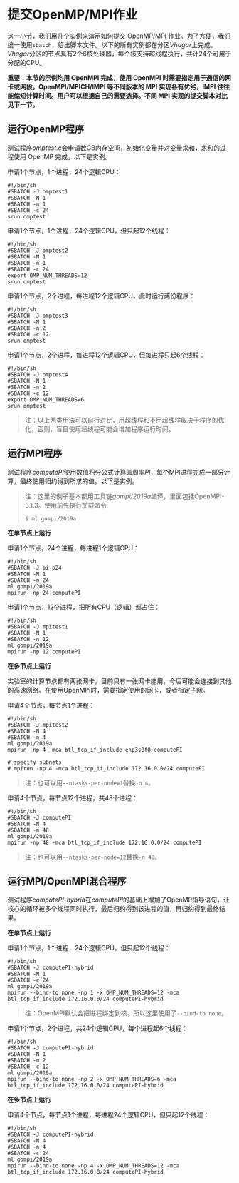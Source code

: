 # 提交OpenMP/MPI作业

这一小节，我们用几个实例来演示如何提交 OpenMP/MPI 作业。为了方便，我们统一使用`sbatch`，给出脚本文件。以下的所有实例都在分区*Vhagar*上完成。*Vhagar*分区的节点具有2个6核处理器，每个核支持超线程执行，共计24个可用于分配的CPU。

**重要：本节的示例均用 OpenMPI 完成，使用 OpenMPI 时需要指定用于通信的网卡或网段。OpenMPI/MPICH/IMPI 等不同版本的 MPI 实现各有优劣，IMPI 往往能缩短计算时间。用户可以根据自己的需要选择。不同 MPI 实现的提交脚本对比见下一节。**

## 运行OpenMP程序

测试程序*omptest.c*会申请数GB内存空间，初始化变量并对变量求和，求和的过程使用 OpenMP 完成。以下是实例。

申请1个节点，1个进程，24个逻辑CPU：

```
#!/bin/sh
#SBATCH -J omptest1
#SBATCH -N 1
#SBATCH -n 1
#SBATCH -c 24
srun omptest
```

申请1个节点，1个进程，24个逻辑CPU，但只起12个线程：

```
#!/bin/sh
#SBATCH -J omptest2
#SBATCH -N 1
#SBATCH -n 1
#SBATCH -c 24
export OMP_NUM_THREADS=12
srun omptest
```

申请1个节点，2个进程，每进程12个逻辑CPU，此时运行两份程序：

```
#!/bin/sh
#SBATCH -J omptest3
#SBATCH -N 1
#SBATCH -n 2
#SBATCH -c 12
srun omptest
```

申请1个节点，2个进程，每进程12个逻辑CPU，但每进程只起6个线程：

```
#!/bin/sh
#SBATCH -J omptest4
#SBATCH -N 1
#SBATCH -n 2
#SBATCH -c 12
export OMP_NUM_THREADS=6
srun omptest
```

> 注：以上两类用法可以自行对比，用超线程和不用超线程取决于程序的优化，否则，盲目使用超线程可能会增加程序运行时间。

## 运行MPI程序

测试程序*computePI*使用数值积分公式计算圆周率*PI*，每个MPI进程完成一部分计算，最终使用归约得到所求的值。以下是实例。

> 注：这里的例子基本都用工具链*gompi/2019a*编译，里面包括OpenMPI-3.1.3。使用前先执行加载命令
>
> `$ ml gompi/2019a`

**在单节点上运行**

申请1个节点，24个进程，每进程1个逻辑CPU：

```
#!/bin/sh
#SBATCH -J pi-p24
#SBATCH -N 1
#SBATCH -n 24
ml gompi/2019a
mpirun -np 24 computePI
```

申请1个节点，12个进程，把所有CPU（逻辑）都占住：

```
#!/bin/sh
#SBATCH -J mpitest1
#SBATCH -N 1
#SBATCH -n 12
ml gompi/2019a
mpirun -np 12 computePI
```

**在多节点上运行**

实验室的计算节点都有两张网卡，目前只有一张网卡能用，今后可能会连接到其他的高速网络。在使用OpenMPI时，需要指定使用的网卡，或者指定子网。

申请4个节点，每节点1个进程：

```
#!/bin/sh
#SBATCH -J mpitest2
#SBATCH -N 4
#SBATCH -n 4
ml gompi/2019a
mpirun -np 4 -mca btl_tcp_if_include enp3s0f0 computePI

# specify subnets
# mpirun -np 4 -mca btl_tcp_if_include 172.16.0.0/24 computePI
```

> 注：也可以用`--ntasks-per-node=1`替换`-n 4`。

申请4个节点，每节点12个进程，共48个进程：

```
#!/bin/sh
#SBATCH -J computePI
#SBATCH -N 4
#SBATCH -n 48
ml gompi/2019a
mpirun -np 48 -mca btl_tcp_if_include 172.16.0.0/24 computePI
```

> 注：也可以用`--ntasks-per-node=12`替换`-n 48`。

## 运行MPI/OpenMPI混合程序

测试程序*computePI-hybrid*在*computePI*的基础上增加了OpenMP指导语句，让核心的循环被多个线程同时执行，最后归约得到该进程的值，再归约得到最终结果。

**在单节点上运行**

申请1个节点，1个进程，24个逻辑CPU，但只起12个线程：

```
#!/bin/sh
#SBATCH -J computePI-hybrid
#SBATCH -N 1
#SBATCH -c 24
ml gompi/2019a
mpirun --bind-to none -np 1 -x OMP_NUM_THREADS=12 -mca btl_tcp_if_include 172.16.0.0/24 computePI-hybrid
```

> 注：OpenMPI默认会把进程绑定到核，所以这里使用了`--bind-to none`。

申请1个节点，2个进程，共24个逻辑CPU，每个进程起6个线程：

```
#!/bin/sh
#SBATCH -J computePI-hybrid
#SBATCH -N 1
#SBATCH -n 2
#SBATCH -c 12
ml gompi/2019a
mpirun --bind-to none -np 2 -x OMP_NUM_THREADS=6 -mca btl_tcp_if_include 172.16.0.0/24 computePI-hybrid
```

**在多节点上运行**

申请4个节点，每节点1个进程，每进程24个逻辑CPU，但只起12个线程：

```
#!/bin/sh
#SBATCH -J computePI-hybrid
#SBATCH -N 4
#SBATCH -n 4
#SBATCH -c 24
ml gompi/2019a
mpirun --bind-to none -np 4 -x OMP_NUM_THREADS=12 -mca btl_tcp_if_include 172.16.0.0/24 computePI-hybrid
```
